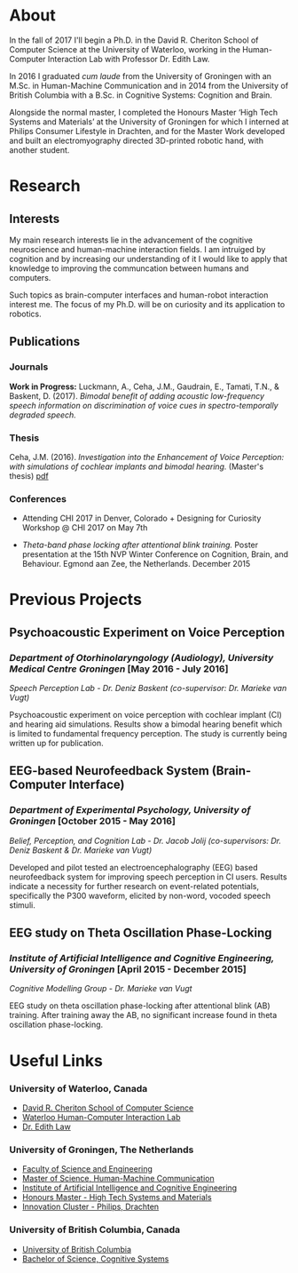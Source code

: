 # About
In the fall of 2017 I'll begin a Ph.D. in the David R. Cheriton School of Computer Science at the University of Waterloo, working in the Human-Computer Interaction Lab with Professor Dr. Edith Law.

In 2016 I graduated _cum laude_ from the University of Groningen with an M.Sc. in Human-Machine Communication and in 2014 from the University of British Columbia with a B.Sc. in Cognitive Systems: Cognition and Brain.

Alongside the normal master, I completed the Honours Master ‘High Tech Systems and Materials’ at the University of Groningen for which I interned at Philips Consumer Lifestyle in Drachten, and for the Master Work developed and built an electromyography directed 3D-printed robotic hand, with another student.


# Research
## Interests
My main research interests lie in the advancement of the cognitive neuroscience and human-machine interaction fields. I am intruiged by cognition and by increasing our understanding of it I would like to apply that knowledge to improving the communcation between humans and computers.

Such topics as brain-computer interfaces and human-robot interaction interest me. The focus of my Ph.D. will be on curiosity and its application to robotics.

## Publications
### Journals
**Work in Progress:**
Luckmann, A., Ceha, J.M., Gaudrain, E., Tamati, T.N., & Baskent, D. (2017). _Bimodal benefit of adding acoustic low-frequency speech information on discrimination of voice cues in spectro-temporally degraded speech._ 

### Thesis
Ceha, J.M. (2016). _Investigation into the Enhancement of Voice Perception: with simulations of cochlear implants and bimodal hearing._ (Master's thesis) [pdf](https://jceha.github.io/NewRepo/J.M.Ceha_MasterThesis2016.pdf)

### Conferences
- Attending CHI 2017 in Denver, Colorado + Designing for Curiosity Workshop @ CHI 2017 on May 7th

- _Theta-band phase locking after attentional blink training._ Poster presentation at the 15th NVP Winter Conference on Cognition, Brain, and Behaviour. Egmond aan Zee, the Netherlands. December 2015

# Previous Projects
## Psychoacoustic Experiment on Voice Perception
### _Department of Otorhinolaryngology (Audiology), University Medical Centre Groningen_ [May 2016 - July 2016]
_Speech Perception Lab - Dr. Deniz Baskent (co-supervisor: Dr. Marieke van Vugt)_ 

Psychoacoustic experiment on voice perception with cochlear implant (CI) and hearing aid simulations. Results show a bimodal hearing benefit which is limited to fundamental frequency perception. The study is currently being written up for publication.

## EEG-based Neurofeedback System (Brain-Computer Interface)
### _Department of Experimental Psychology, University of Groningen_ [October 2015 - May 2016]
_Belief, Perception, and Cognition Lab - Dr. Jacob Jolij (co-supervisors: Dr. Deniz Baskent & Dr. Marieke van Vugt)_ 

Developed and pilot tested an electroencephalography (EEG) based neurofeedback system for improving speech perception in CI users. Results indicate a necessity for further research on event-related potentials, specifically the P300 waveform, elicited by non-word, vocoded speech stimuli.

## EEG study on Theta Oscillation Phase-Locking
### _Institute of Artificial Intelligence and Cognitive Engineering, University of Groningen_ [April 2015 - December 2015]
_Cognitive Modelling Group - Dr. Marieke van Vugt_ 

EEG study on theta oscillation phase-locking after attentional blink (AB) training. After training away the AB, no significant increase found in theta oscillation phase-locking.

# Useful Links
### University of Waterloo, Canada
- [David R. Cheriton School of Computer Science](https://cs.uwaterloo.ca/)
- [Waterloo Human-Computer Interaction Lab](http://hci.uwaterloo.ca/)
- [Dr. Edith Law](http://edithlaw.ca/)

### University of Groningen, The Netherlands
- [Faculty of Science and Engineering](http://www.rug.nl/fse/)
- [Master of Science, Human-Machine Communication](http://www.rug.nl/masters/human-machine-communication/)
- [Institute of Artificial Intelligence and Cognitive Engineering](http://www.rug.nl/research/alice/)
- [Honours Master - High Tech Systems and Materials](http://www.rug.nl/education/honours-college/htsm-masterprogramme/)
- [Innovation Cluster - Philips, Drachten](https://en.icdrachten.nl/companies/philips)

### University of British Columbia, Canada
- [University of British Columbia](https://www.ubc.ca/)
- [Bachelor of Science, Cognitive Systems](http://cogsys.ubc.ca/)
